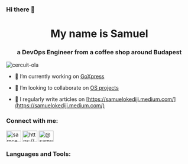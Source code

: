 ### Hi there 👋

<h1 align="center">My name is Samuel</h1>
<h3 align="center">a DevOps Engineer from a coffee shop around Budapest</h3>

<p align="left"> <img src="https://komarev.com/ghpvc/?username=cercuit-ola&label=Profile%20views&color=0e75b6&style=flat" alt="cercuit-ola" /> </p>

- 🔭 I’m currently working on [GoXpress](http://goxpress.io/)

- 👯 I’m looking to collaborate on [OS projects](https://ubuntu.com/)

- 📝 I regularly write articles on [https://samuelokediji.medium.com/](https://samuelokediji.medium.com/)

<h3 align="left">Connect with me:</h3>
<p align="left">
<a href="https://twitter.com/samcenaexe" target="blank"><img align="center" src="https://raw.githubusercontent.com/rahuldkjain/github-profile-readme-generator/master/src/images/icons/Social/twitter.svg" alt="samcenaexe" height="30" width="40" /></a>
<a href="https://linkedin.com/in/https://www.linkedin.com/in/okedijisamuelolaide/" target="blank"><img align="center" src="https://raw.githubusercontent.com/rahuldkjain/github-profile-readme-generator/master/src/images/icons/Social/linked-in-alt.svg" alt="https://www.linkedin.com/in/okedijisamuelolaide/" height="30" width="40" /></a>
<a href="https://medium.com/@samuelokediji" target="blank"><img align="center" src="https://raw.githubusercontent.com/rahuldkjain/github-profile-readme-generator/master/src/images/icons/Social/medium.svg" alt="@samuelokediji" height="30" width="40" /></a>
</p>

<h3 align="left">Languages and Tools:</h3>
 



